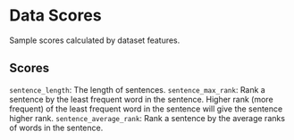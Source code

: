 # Data Scores

Sample scores calculated by dataset features.

## Scores
``sentence_length``: The length of sentences.
``sentence_max_rank``: Rank a sentence by the least frequent word in the sentence. Higher rank (more frequent) of the least frequent word in the sentence will give the sentence higher rank.
``sentence_average_rank``: Rank a sentence by the average ranks of words in the sentence.
